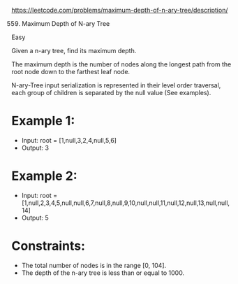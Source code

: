https://leetcode.com/problems/maximum-depth-of-n-ary-tree/description/

559. Maximum Depth of N-ary Tree

Easy

Given a n-ary tree, find its maximum depth.

The maximum depth is the number of nodes along the longest path from
the root node down to the farthest leaf node.

N-ary-Tree input serialization is represented in their level order
traversal, each group of children is separated by the null value (See
examples).
 

# Example 1:
- Input: root = [1,null,3,2,4,null,5,6]
- Output: 3

# Example 2:
- Input: root = [1,null,2,3,4,5,null,null,6,7,null,8,null,9,10,null,null,11,null,12,null,13,null,null,14]
- Output: 5
 

# Constraints:

- The total number of nodes is in the range [0, 104].
- The depth of the n-ary tree is less than or equal to 1000.


